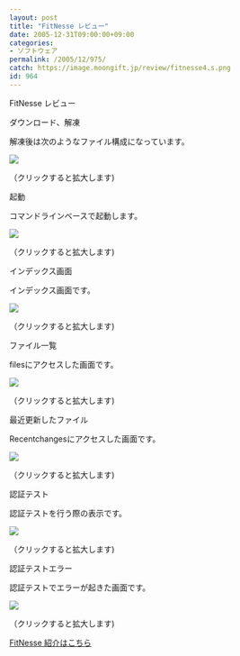 ```yaml
---
layout: post
title: "FitNesse レビュー"
date: 2005-12-31T09:00:00+09:00
categories:
- ソフトウェア
permalink: /2005/12/975/
catch: https://image.moongift.jp/review/fitnesse4.s.png
id: 964
---
```

FitNesse レビュー  
<!--more-->

ダウンロード、解凍

  

解凍後は次のようなファイル構成になっています。

  

[![](https://image.moongift.jp/review/fitnesse1.s.png)](https://image.moongift.jp/review/fitnesse1.png)  
  
（クリックすると拡大します)

  

起動

  

コマンドラインベースで起動します。

  

[![](https://image.moongift.jp/review/fitnesse2.s.png)](https://image.moongift.jp/review/fitnesse2.png)  
  
（クリックすると拡大します)

  

インデックス画面

  

インデックス画面です。

  

[![](https://image.moongift.jp/review/fitnesse3.s.png)](https://image.moongift.jp/review/fitnesse3.png)  
  
（クリックすると拡大します)

  

ファイル一覧

  

filesにアクセスした画面です。

  

[![](https://image.moongift.jp/review/fitnesse4.s.png)](https://image.moongift.jp/review/fitnesse4.png)  
  
（クリックすると拡大します)

  

最近更新したファイル

  

Recentchangesにアクセスした画面です。

  

[![](https://image.moongift.jp/review/fitnesse5.s.png)](https://image.moongift.jp/review/fitnesse5.png)  
  
（クリックすると拡大します)

  

認証テスト

  

認証テストを行う際の表示です。

  

[![](https://image.moongift.jp/review/fitnesse6.s.png)](https://image.moongift.jp/review/fitnesse6.png)  
  
（クリックすると拡大します)

  

認証テストエラー

  

認証テストでエラーが起きた画面です。

  

[![](https://image.moongift.jp/review/fitnesse7.s.png)](https://image.moongift.jp/review/fitnesse7.png)  
  
（クリックすると拡大します)

  

[FitNesse 紹介はこちら](http://oss.moongift.jp/intro/i-943.html)

